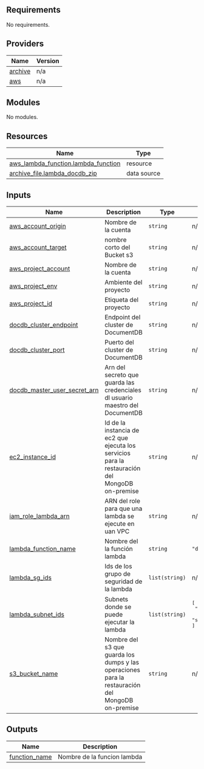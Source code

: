 <!-- BEGIN_TF_DOCS -->
## Requirements

No requirements.

## Providers

| Name | Version |
|------|---------|
| <a name="provider_archive"></a> [archive](#provider\_archive) | n/a |
| <a name="provider_aws"></a> [aws](#provider\_aws) | n/a |

## Modules

No modules.

## Resources

| Name | Type |
|------|------|
| [aws_lambda_function.lambda_function](https://registry.terraform.io/providers/hashicorp/aws/latest/docs/resources/lambda_function) | resource |
| [archive_file.lambda_docdb_zip](https://registry.terraform.io/providers/hashicorp/archive/latest/docs/data-sources/file) | data source |

## Inputs

| Name | Description | Type | Default | Required |
|------|-------------|------|---------|:--------:|
| <a name="input_aws_account_origin"></a> [aws\_account\_origin](#input\_aws\_account\_origin) | Nombre de la cuenta | `string` | n/a | yes |
| <a name="input_aws_account_target"></a> [aws\_account\_target](#input\_aws\_account\_target) | nombre corto del Bucket s3 | `string` | n/a | yes |
| <a name="input_aws_project_account"></a> [aws\_project\_account](#input\_aws\_project\_account) | Nombre de la cuenta | `string` | n/a | yes |
| <a name="input_aws_project_env"></a> [aws\_project\_env](#input\_aws\_project\_env) | Ambiente del proyecto | `string` | n/a | yes |
| <a name="input_aws_project_id"></a> [aws\_project\_id](#input\_aws\_project\_id) | Etiqueta del proyecto | `string` | n/a | yes |
| <a name="input_docdb_cluster_endpoint"></a> [docdb\_cluster\_endpoint](#input\_docdb\_cluster\_endpoint) | Endpoint del cluster de DocumentDB | `string` | n/a | yes |
| <a name="input_docdb_cluster_port"></a> [docdb\_cluster\_port](#input\_docdb\_cluster\_port) | Puerto del cluster de DocumentDB | `string` | n/a | yes |
| <a name="input_docdb_master_user_secret_arn"></a> [docdb\_master\_user\_secret\_arn](#input\_docdb\_master\_user\_secret\_arn) | Arn del secreto que guarda las credenciales dl usuario maestro del DocumentDB | `string` | n/a | yes |
| <a name="input_ec2_instance_id"></a> [ec2\_instance\_id](#input\_ec2\_instance\_id) | Id de la instancia de ec2 que ejecuta los servicios para la restauración del MongoDB on-premise | `string` | n/a | yes |
| <a name="input_iam_role_lambda_arn"></a> [iam\_role\_lambda\_arn](#input\_iam\_role\_lambda\_arn) | ARN del role para que una lambda se ejecute en uan VPC | `string` | n/a | yes |
| <a name="input_lambda_function_name"></a> [lambda\_function\_name](#input\_lambda\_function\_name) | Nombre del la función lambda | `string` | `"docdb_management"` | no |
| <a name="input_lambda_sg_ids"></a> [lambda\_sg\_ids](#input\_lambda\_sg\_ids) | Ids de los grupo de seguridad de la lambda | `list(string)` | n/a | yes |
| <a name="input_lambda_subnet_ids"></a> [lambda\_subnet\_ids](#input\_lambda\_subnet\_ids) | Subnets donde se puede ejecutar la lambda | `list(string)` | <pre>[<br>  "subnet-0df38652588ba4da5",<br>  "subnet-0dc5efbdaa7d5b864"<br>]</pre> | no |
| <a name="input_s3_bucket_name"></a> [s3\_bucket\_name](#input\_s3\_bucket\_name) | Nombre del s3 que guarda los dumps y las operaciones para la restauración del MongoDB on-premise | `string` | n/a | yes |

## Outputs

| Name | Description |
|------|-------------|
| <a name="output_function_name"></a> [function\_name](#output\_function\_name) | Nombre de la funcion lambda |
<!-- END_TF_DOCS -->